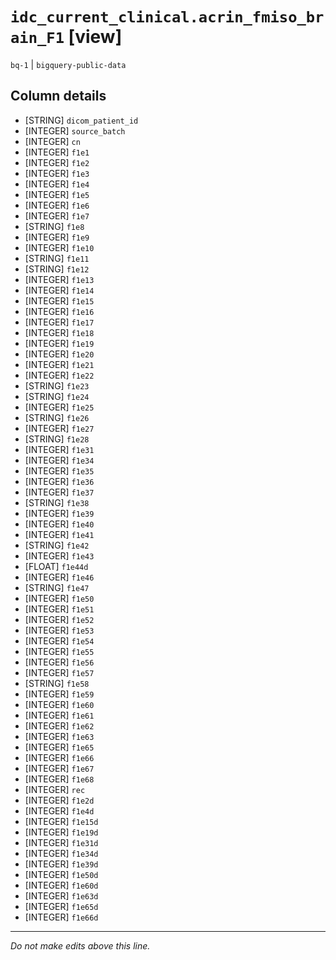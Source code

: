 # `idc_current_clinical.acrin_fmiso_brain_F1` [view]
`bq-1` | `bigquery-public-data`

## Column details
* [STRING]    `dicom_patient_id`
* [INTEGER]   `source_batch`
* [INTEGER]   `cn`
* [INTEGER]   `f1e1`
* [INTEGER]   `f1e2`
* [INTEGER]   `f1e3`
* [INTEGER]   `f1e4`
* [INTEGER]   `f1e5`
* [INTEGER]   `f1e6`
* [INTEGER]   `f1e7`
* [STRING]    `f1e8`
* [INTEGER]   `f1e9`
* [INTEGER]   `f1e10`
* [STRING]    `f1e11`
* [STRING]    `f1e12`
* [INTEGER]   `f1e13`
* [INTEGER]   `f1e14`
* [INTEGER]   `f1e15`
* [INTEGER]   `f1e16`
* [INTEGER]   `f1e17`
* [INTEGER]   `f1e18`
* [INTEGER]   `f1e19`
* [INTEGER]   `f1e20`
* [INTEGER]   `f1e21`
* [INTEGER]   `f1e22`
* [STRING]    `f1e23`
* [STRING]    `f1e24`
* [INTEGER]   `f1e25`
* [STRING]    `f1e26`
* [INTEGER]   `f1e27`
* [STRING]    `f1e28`
* [INTEGER]   `f1e31`
* [INTEGER]   `f1e34`
* [INTEGER]   `f1e35`
* [INTEGER]   `f1e36`
* [INTEGER]   `f1e37`
* [STRING]    `f1e38`
* [INTEGER]   `f1e39`
* [INTEGER]   `f1e40`
* [INTEGER]   `f1e41`
* [STRING]    `f1e42`
* [INTEGER]   `f1e43`
* [FLOAT]     `f1e44d`
* [INTEGER]   `f1e46`
* [STRING]    `f1e47`
* [INTEGER]   `f1e50`
* [INTEGER]   `f1e51`
* [INTEGER]   `f1e52`
* [INTEGER]   `f1e53`
* [INTEGER]   `f1e54`
* [INTEGER]   `f1e55`
* [INTEGER]   `f1e56`
* [INTEGER]   `f1e57`
* [STRING]    `f1e58`
* [INTEGER]   `f1e59`
* [INTEGER]   `f1e60`
* [INTEGER]   `f1e61`
* [INTEGER]   `f1e62`
* [INTEGER]   `f1e63`
* [INTEGER]   `f1e65`
* [INTEGER]   `f1e66`
* [INTEGER]   `f1e67`
* [INTEGER]   `f1e68`
* [INTEGER]   `rec`
* [INTEGER]   `f1e2d`
* [INTEGER]   `f1e4d`
* [INTEGER]   `f1e15d`
* [INTEGER]   `f1e19d`
* [INTEGER]   `f1e31d`
* [INTEGER]   `f1e34d`
* [INTEGER]   `f1e39d`
* [INTEGER]   `f1e50d`
* [INTEGER]   `f1e60d`
* [INTEGER]   `f1e63d`
* [INTEGER]   `f1e65d`
* [INTEGER]   `f1e66d`

-------------------------------------------------------------------------------
*Do not make edits above this line.*
